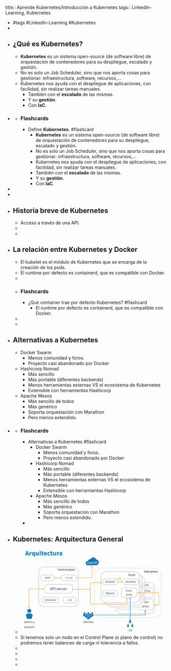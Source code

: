 title:: Aprende Kubernetes/Introducción a Kubernetes
tags:: LinkedIn-Learning, Kubernetes

- #tags #LinkedIn-Learning #Kubernetes
-
- ## ¿Qué es Kubernetes?
	- **Kubernetes** es un sistema open-source (de software libre) de orquestación de contenedores para su despliegue, escalado y gestión.
	- No es solo un Job Scheduler, sino que nos aporta cosas para gestionar: infraestructura, software, recursos,...
	- Kubernetes nos ayuda con el despliegue de aplicaciones, con facilidad, sin realizar tareas manuales.
		- También con el **escalado** de las mismas.
		- Y su **gestión**.
		- Con **IaC**.
-
	- ### Flashcards
		- Define **Kubernetes**. #flashcard
			- **Kubernetes** es un sistema open-source (de software libre) de orquestación de contenedores para su despliegue, escalado y gestión.
			- No es solo un Job Scheduler, sino que nos aporta cosas para gestionar: infraestructura, software, recursos,...
			- Kubernetes nos ayuda con el despliegue de aplicaciones, con facilidad, sin realizar tareas manuales.
			- También con el **escalado** de las mismas.
			- Y su **gestión**.
			- Con **IaC**.
-
-
- ## Historia breve de Kubernetes
	- Acceso a través de una API.
	-
	-
- ## La relación entre Kubernetes y Docker
	- El kubelet es el módulo de Kubernetes que se encarga de la creación de los pods.
	- El runtime por defecto es containerd, que es compatible con Docker.
	-
	- ### Flashcards
		- ¿Qué container trae por defecto Kubernetes? #flashcard
			- El runtime por defecto es containerd, que es compatible con Docker.
	-
	-
- ## Alternativas a Kubernetes
	- Docker Swarm
		- Menos comunidad y foros.
		- Proyecto casi abandonado por Docker
	- Hashicorp Nomad
		- Más sencillo
		- Más portable (diferentes backends)
		- Menos herramientas externas VS el ecosistema de Kubernetes
		- Extensible con herramientas Hashicorp
	- Apache Mesos
		- Más sencillo de todos
		- Más genérico
		- Soporta orquestación con Marathon
		- Pero menos extendido.
-
	- ### Flashcards
		- Alternativas a Kubernetes #flashcard
			- Docker Swarm
				- Menos comunidad y foros.
				- Proyecto casi abandonado por Docker
			- Hashicorp Nomad
				- Más sencillo
				- Más portable (diferentes backends)
				- Menos herramientas externas VS el ecosistema de Kubernetes
				- Extensible con herramientas Hashicorp
			- Apache Mesos
				- Más sencillo de todos
				- Más genérico
				- Soporta orquestación con Marathon
				- Pero menos extendido.
		-
- ## Kubernetes: Arquitectura General
	- ![image.png](../assets/image_1664207963644_0.png)
	- Si tenemos solo un nodo en el Control Plane (o plano de control) no podremos tener balanceo de carga ni tolerancia a fallos.
	-
	-
	-
	-
